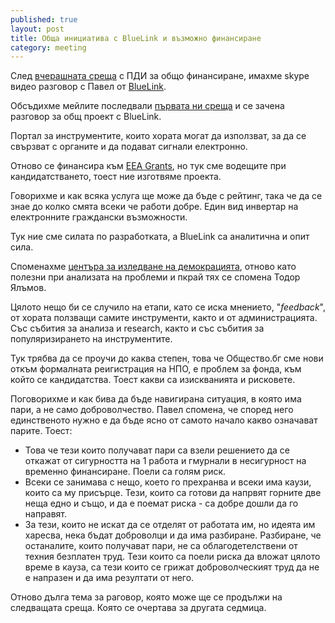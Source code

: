 ```yaml
---
published: true
layout: post
title: Обща инициатива с BlueLink и възможно финансиране
category: meeting
---
```


След [вчерашната среща](http://status.obshtestvo.bg/meeting/2014/02/18/obshto-finansirane-s-AIP-bg.html) с ПДИ за общо финансиране, имахме skype видео разговор с Павел от [BlueLink](http://www.bluelink.net/).

Обсъдихме мейлите последвали [първата ни среща](http://status.obshtestvo.bg/meeting/2014/01/15/esri-activen.bg-bluelink-sofia-urbanotopoia-grada.me.html) и се зачена разговор за общ проект с BlueLink.

Портал за инструментите, които хората могат да използват, за да се свързват с органите и да подават сигнали електронно. 

Отново се финансира към [EEA Grants](http://ngogrants.bg/public/portfolios/view.cfm?id=1 "Среща с ..."), но тук сме водещите при кандидатстването, тоест ние изготвяме проекта. 

Говорихме и как всяка услуга ще може да бъде с рейтинг, така че да се знае до колко смята всеки че работи добре. Един вид инвертар на електронните граждански възможности. 

Тук ние сме силата по разработката, а BlueLink са аналитична и опит сила.

Споменахме [центъра за изледване на демокрацията](http://www.csd.bg/index.php?id=165), отново като полезни при анализата на проблеми и пкрай тях се спомена Тодор Ялъмов.

Цялото нещо би се случило на етапи, като се иска мнението, "*feedback*", от хората ползващи самите инструменти, както и от администрацията. Със събития за анализа и research, както и със събития за популяризирането на инструментите.

Тук трябва да се проучи до каква степен, това че Общество.бг сме нови откъм формалната реигистрация на НПО, е проблем за фонда, към който се кандидатства. Тоест какви са изискванията и рисковете.

Поговорихме и как бива да бъде навигирана ситуация, в която има пари, а не само доброволчество. Павел спомена, че според него единственото нужно е да бъде ясно от самото начало какво означават парите. Тоест:

 - Това че тези които получават пари са взели решението да се откажат от сигурността на 1 работа и гмурнали в несигурност на временно финансиране. Поели са голям риск.
 - Всеки се занимава с нещо, което го прехранва и всеки има каузи, които са му присърце. Тези, които са готови да напрвят горните две неща едно и също, и да е поемат риска - са добре дошли да го направят.
 - За тези, които не искат да се отделят от работата им, но идеята им харесва, нека бъдат доброволци и да има разбиране. Разбиране, че останалите, които получават пари, не са облагодетелствени от техния безплатен труд. Тези които са поели риска да вложат цялото време в кауза, са тези които се грижат доброволческият труд да не е напразен и да има резултати от него.

Отново дълга тема за раговор, която може ще се продължи на следващата среща. Която се очертава за другата седмица.
